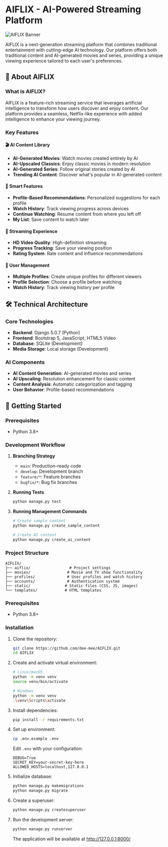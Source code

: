 # AIFLIX - AI-Powered Streaming Platform

![AIFLIX Banner](![AIFLIX](https://github.com/user-attachments/assets/4796cb73-4141-47ac-b574-c3a9838f94c2)
)

AIFLIX is a next-generation streaming platform that combines traditional entertainment with cutting-edge AI technology. Our platform offers both traditional content and AI-generated movies and series, providing a unique viewing experience tailored to each user's preferences.

## 🌟 About AIFLIX

### What is AIFLIX?
AIFLIX is a feature-rich streaming service that leverages artificial intelligence to transform how users discover and enjoy content. Our platform provides a seamless, Netflix-like experience with added intelligence to enhance your viewing journey.

### Key Features

#### 🎬 AI Content Library
- **AI-Generated Movies**: Watch movies created entirely by AI
- **AI-Upscaled Classics**: Enjoy classic movies in modern resolution
- **AI-Generated Series**: Follow original stories created by AI
- **Trending AI Content**: Discover what's popular in AI-generated content

#### 🎯 Smart Features
- **Profile-Based Recommendations**: Personalized suggestions for each profile
- **Watch History**: Track viewing progress across devices
- **Continue Watching**: Resume content from where you left off
- **My List**: Save content to watch later

#### 🎥 Streaming Experience
- **HD Video Quality**: High-definition streaming
- **Progress Tracking**: Save your viewing position
- **Rating System**: Rate content and influence recommendations

#### 👥 User Management
- **Multiple Profiles**: Create unique profiles for different viewers
- **Profile Selection**: Choose a profile before watching
- **Watch History**: Track viewing history per profile

## 🛠️ Technical Architecture

### Core Technologies
- **Backend**: Django 5.0.7 (Python)
- **Frontend**: Bootstrap 5, JavaScript, HTML5 Video
- **Database**: SQLite (Development)
- **Media Storage**: Local storage (Development)

### AI Components
- **AI Content Generation**: AI-generated movies and series
- **AI Upscaling**: Resolution enhancement for classic content
- **Content Analysis**: Automatic categorization and tagging
- **User Behavior**: Profile-based recommendations

## 🚀 Getting Started

### Prerequisites
- Python 3.8+

### Development Workflow

1. **Branching Strategy**
   - `main`: Production-ready code
   - `develop`: Development branch
   - `feature/*`: Feature branches
   - `bugfix/*`: Bug fix branches

2. **Running Tests**
   ```bash
   python manage.py test
   ```

3. **Running Management Commands**
   ```bash
   # Create sample content
   python manage.py create_sample_content

   # Create AI content
   python manage.py create_ai_content
   ```

### Project Structure
```
AIFLIX/
├── aiflix/                 # Project settings
├── movies/                # Movie and TV show functionality
├── profiles/              # User profiles and watch history
├── accounts/              # Authentication system
├── static/               # Static files (CSS, JS, images)
└── templates/            # HTML templates
```

### Prerequisites
- Python 3.8+

### Installation

1. Clone the repository:
   ```bash
   git clone https://github.com/dee-mee/AIFLIX.git
   cd AIFLIX
   ```

2. Create and activate virtual environment:
   ```bash
   # Linux/macOS
   python -m venv venv
   source venv/bin/activate

   # Windows
   python -m venv venv
   .\venv\Scripts\activate
   ```

3. Install dependencies:
   ```bash
   pip install -r requirements.txt
   ```

4. Set up environment:
   ```bash
   cp .env.example .env
   ```
   Edit `.env` with your configuration:
   ```
   DEBUG=True
   SECRET_KEY=your-secret-key-here
   ALLOWED_HOSTS=localhost,127.0.0.1
   ```

5. Initialize database:
   ```bash
   python manage.py makemigrations
   python manage.py migrate
   ```

6. Create a superuser:
   ```bash
   python manage.py createsuperuser
   ```

7. Run the development server:
   ```bash
   python manage.py runserver
   ```

   The application will be available at http://127.0.0.1:8000/
